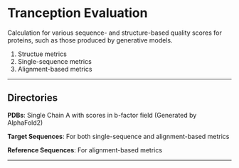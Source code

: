 # Tranception Evaluation

Calculation for various sequence- and structure-based quality scores for proteins, such as those produced by generative models.

1. Structue metrics
2. Single-sequence metrics
3. Alignment-based metrics

***
## Directories
**PDBs**: Single Chain A with scores in b-factor field (Generated by AlphaFold2)

**Target Sequences**: For both single-sequence and alignment-based metrics

**Reference Sequences**: For alignment-based metrics
***
